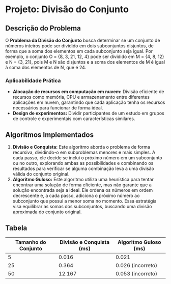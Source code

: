 # Projeto: Divisão do Conjunto

## Descrição do Problema

O **Problema da Divisão do Conjunto** busca determinar se um conjunto de números inteiros pode ser dividido em dois subconjuntos disjuntos, de forma que a soma dos elementos em cada subconjunto seja igual. Por exemplo, o conjunto O = {8, 3, 21, 12, 4} pode ser dividido em M = {4, 8, 12} e N = {3, 21}, pois M e N são disjuntos e a soma dos elementos de M é igual â soma dos elementos de N, que é 24.

### Aplicabilidade Prática

* **Alocação de recursos em computação em nuvem:** Divisão eficiente de recursos como memória, CPU e armazenamento entre diferentes aplicações em nuvem, garantindo que cada aplicação tenha os recursos necessários para funcionar de forma ideal.
* **Design de experimentos:** Dividir participantes de um estudo em grupos de controle e experimentais com características similares.

## Algoritmos Implementados

1. **Divisão e Conquista:**  Este algoritmo aborda o problema de forma recursiva, dividindo-o em subproblemas menores e mais simples. A cada passo, ele decide se inclui o próximo número em um subconjunto ou no outro, explorando ambas as possibilidades e combinando os resultados para verificar se alguma combinação leva a uma divisão válida do conjunto original.
2. **Algoritmo Guloso:** Este algoritmo utiliza uma heurística para tentar encontrar uma solução de forma eficiente, mas não garante que a solução encontrada seja a ideal. Ele ordena os números em ordem decrescente e, a cada passo, adiciona o próximo número ao subconjunto que possui a menor soma no momento. Essa estratégia visa equilibrar as somas dos subconjuntos, buscando uma divisão aproximada do conjunto original.
   
## Tabela

| Tamanho do Conjunto | Divisão e Conquista (ms) | Algoritmo Guloso (ms) | 
| ---- | ---- | ---- |
| 5 | 0.016 | 0.021 |
| 25 | 0.364 | 0.026 (incorreto) |
| 50 | 12.167 | 0.053 (incorreto) |
